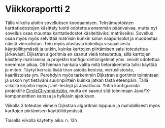 # Viikkoraportti 2

Tällä viikolla aloitin sovelluksen koodaamisen. Tekstimuotoisten karttatiedostojen käsittely tuotti odotettua enemmän päänvaivaa, mutta
nyt sovellus osaa muuntaa karttatiedostot käsiteltäviksi matriiseiksi. Sovellus osaa myös myös selvittää matriisin kunkin solun naapurisolut ja muodostaa
näistä vieruslistan. Tein myös alustavia kokeiluja visuaalisesta käyttöliittymästä ja tutkin, kuinka karttojen piirtämisen saisi toteutettua järkevästi. 
Dijkstran algoritmia en saanut vielä toteutettua, sillä karttojen käsittely matriiseina ja projektin konfigurointiongelmat yms. veivät odotettua enemmän aikaa.
Oli hieman hankala valita mitä tietorakenteita tulisi käyttää ja miten. Täytyi kerrata lisää tiran asioita keoista, vieruslistoista, kaarilistoista ym. Perehdyin myös tarkemmin Dijkstran algoritmin 
toimintaan ja uskon nyt tietäväni suurinpiirtein kuinka jatkan tästä eteenpäin. Tällä viikolla kirjoitin myös jUnit-testejä ja JavaDocia. Yritin konfiguroida projektille [CircleCI-ympäristön](https://circleci.com/), mutta en saanut sitä toimimaan JavaFX-komponenttien kanssa ja hylkäsin ajatuksen. 

Viikolla 3 toteutan viimein Dijkstran algoritmin loppuun ja mahdollisesti myös karttojen piirtämisen käyttöliittymässä.

Toisella viikolla käytetty aika: n. 12h 
